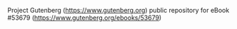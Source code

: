 Project Gutenberg (https://www.gutenberg.org) public repository for
eBook #53679 (https://www.gutenberg.org/ebooks/53679)
